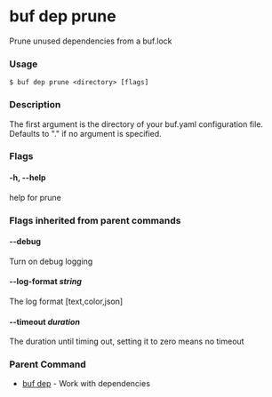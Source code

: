 # buf dep prune

Prune unused dependencies from a buf.lock

### Usage

```console
$ buf dep prune <directory> [flags]
```

### Description

The first argument is the directory of your buf.yaml configuration file. Defaults to "." if no argument is specified.

### Flags

#### \-h, --help

help for prune

### Flags inherited from parent commands

#### \--debug

Turn on debug logging

#### \--log-format _string_

The log format \[text,color,json\]

#### \--timeout _duration_

The duration until timing out, setting it to zero means no timeout

### Parent Command

- [buf dep](../) - Work with dependencies
